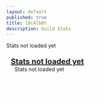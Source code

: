 ```yaml
---
layout: default
published: true
title: l0c4lb0t
description: Guild Stats
---
```

<style>
	.settings.panel:nth-child(even){
		float: right;
		position: inherit;
		top: -134px;
	}
	.settings.panel{
		border: 2px white solid;
		border-radius: 8px;
		width: calc(50% - 30px);
		padding: 10px;
		margin-top: 10px;
		height: 100px;
	}
	.settings.title{
		font-size: 20px;
		font-weight: bold;
		text-decoration: underline;
	}
	.settings.value{
		font-size: 14px;
		margin-left: 10px;
	}
</style>
<script>
	var editedTimeTimer;
	var vars = {};
	var parts = window.location.href.replace(/[?&]+([^=&]+)=([^&]*)/gi, function(m,key,value) {
        vars[key] = value;
    });
	var gId = vars["g"];
	var g;
	
	updateStats();
	
	function showStats(){
		if(editedTimeTimer) window.clearInterval(editedTimeTimer);
		g = guildStats[gId];
		
		if(g){
			document.title = "Guild Stats: " + g.guildName + " | l0c4lb0t";
			document.getElementById("page title").innerHTML = escapeHtml(g.guildName);
			document.getElementById("settings container").innerHTML = "";
			$(".settings.container").append(
				$(`<div class="settings panel">
					<div class="settings title">Bot Prefix</div>
					<div class="settings value">${escapeHtml(g.botPrefix) || "="}</div>
				</div>`),
				$(`<div class="settings panel">
					<div class="settings title">User Count</div>
					<div class="settings value">${Object.keys(g.user).length}</div>
				</div>`),
				$(`<div class="settings panel">
					<div class="settings title">Has Public Channel</div>
					<div class="settings value">${g.publicChannel ? "Yes" : "No"}</div>
				</div>`),
				$(`<div class="settings panel">
					<div class="settings title">Sent Message Count</div>
					<div class="settings value">${g.sentMessageCount || "0"}</div>
				</div>`),
				$(`<div class="settings panel">
					<div class="settings title">Sent Public Message Count</div>
					<div class="settings value">${g.sentPublicMessageCount || "0"}</div>
				</div>`),
				$(`<div class="settings panel">
					<div class="settings title">Used Command Count</div>
					<div class="settings value">${g.sentCommandCount || "0"}</div>
				</div>`),
				$(`<div class="settings panel">
					<div class="settings title">Used Unknown Command Count</div>
					<div class="settings value">${g.sentUnknownCommandCount || "0"}</div>
				</div>`)
			);
		}else{
			document.title = "Guild not found | l0c4lb0t";
			document.getElementById("settings container").innerHTML = "There are no stats for this guild available.";
			document.getElementById("page title").innerHTML = "Guild not found";
		}
		
		updateUpdateTime();
		editedTimeTimer = window.setInterval(function(){
			updateUpdateTime();
		}, 1000);
	}
	function getSecondsSinceEdit(){
		return Math.floor((new Date().getTime() - lastEdited) / 1000);
	}
	function getTimeSinceEdit(){
		return new Date().getTime() - lastEdited;
	}
	function updateStats(){
		if(document.getElementById("l0c4lh057 script loadstats")) document.getElementById("l0c4lh057 script loadstats").outerHTML = "";
		var scrip = document.createElement("script");
		scrip.src = "https://l0c4lh057.jg-p.eu/getStats.php";
		scrip.id = "l0c4lh057 script loadstats";
		scrip.onload = function(){showStats();};
		document.head.appendChild(scrip);
	}
	function updateUpdateTime(){
		var t = getSecondsSinceEdit();
		var min = Math.floor(t / 60);
		var sec = t % 60;
		document.getElementById("lastEdited").innerHTML = "Updated " + min + " minutes and " + sec + " seconds ago.";
		if(min > 4 && sec == 4) updateStats();
	}
	function escapeHtml(txt) {
		return txt
			 .replace(/&/g, "&amp;")
			 .replace(/</g, "&lt;")
			 .replace(/>/g, "&gt;")
			 .replace(/"/g, "&quot;")
			 .replace(/'/g, "&#039;");
	 }
</script>
<div id="lastEdited">Stats not loaded yet</div>
<div id="settings container" class="settings container" style="position:relative;">
	<div class="settings panel">
		<div class="settings title">Stats not loaded yet</div>
		<div class="settings value">Stats not loaded yet</div>
	</div>
</div>
